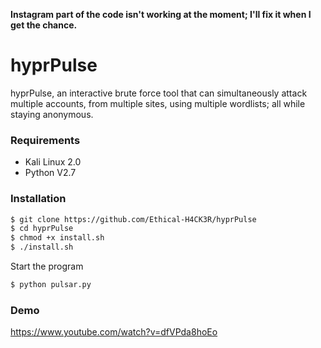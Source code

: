 __Instagram part of the code isn't working at the moment; I'll fix it when I get the chance.__

# hyprPulse

hyprPulse, an interactive brute force tool that can simultaneously attack multiple accounts, from multiple sites, using multiple wordlists; all while staying anonymous.

### Requirements
  - Kali Linux 2.0
  - Python V2.7

### Installation
```sh
$ git clone https://github.com/Ethical-H4CK3R/hyprPulse
$ cd hyprPulse
$ chmod +x install.sh
$ ./install.sh
```

Start the program
```sh
$ python pulsar.py
```

### Demo
https://www.youtube.com/watch?v=dfVPda8hoEo
